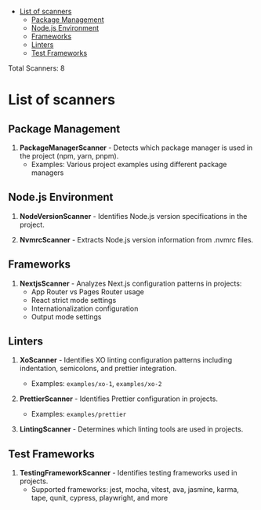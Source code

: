 - [List of scanners](#list-of-scanners)
  - [Package Management](#package-management)
  - [Node.js Environment](#nodejs-environment)
  - [Frameworks](#frameworks)
  - [Linters](#linters)
  - [Test Frameworks](#test-frameworks)


Total Scanners: 8

# List of scanners

## Package Management

1. **PackageManagerScanner** - Detects which package manager is used in the project (npm, yarn, pnpm).
   - Examples: Various project examples using different package managers

## Node.js Environment

1. **NodeVersionScanner** - Identifies Node.js version specifications in the project.
   
2. **NvmrcScanner** - Extracts Node.js version information from .nvmrc files.

## Frameworks

1. **NextjsScanner** - Analyzes Next.js configuration patterns in projects:
   - App Router vs Pages Router usage
   - React strict mode settings
   - Internationalization configuration
   - Output mode settings

## Linters
1. **XoScanner** - Identifies XO linting configuration patterns including indentation, semicolons, and prettier integration.
   - Examples: `examples/xo-1`, `examples/xo-2`
   
2. **PrettierScanner** - Identifies Prettier configuration in projects.
   - Examples: `examples/prettier`
   
3. **LintingScanner** - Determines which linting tools are used in projects.

## Test Frameworks

1. **TestingFrameworkScanner** - Identifies testing frameworks used in projects.
   - Supported frameworks: jest, mocha, vitest, ava, jasmine, karma, tape, qunit, cypress, playwright, and more 